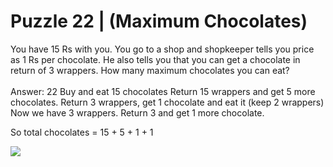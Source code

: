 # Puzzle 22 | (Maximum Chocolates)

You have 15 Rs with you. You go to a shop and shopkeeper tells you price as 1 Rs per chocolate. He also tells you that you can get a chocolate in return of 3 wrappers. How many maximum chocolates you can eat?
<br><br>
Answer: 22
Buy and eat 15 chocolates
Return 15 wrappers and get 5 more chocolates.
Return 3 wrappers, get 1 chocolate and eat it (keep 2 wrappers)
Now we have 3 wrappers. Return 3 and get 1 more chocolate.

So total chocolates = 15 + 5 + 1 + 1

<a href="https://github.com/MrAnonymous09/Cprogramming/tree/main/Puzzle%2022%20%7C%20(Maximum%20Chocolates)#puzzle-22--maximum-chocolates"> <img src="https://github.com/MrAnonymous09/Cprogramming/blob/5592afe130df612975ba5ec7f08cea06aa9273f6/Puzzle%2022%20%7C%20(Maximum%20Chocolates)/Puzzle%2022%20%20(Maximum%20Chocolates)%20Output.png?raw=true"></a>
